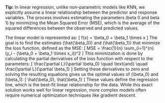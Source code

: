 **Tip:** In linear regression, unlike non-parametric models like KNN, we explicitly assume a linear relationship between the predictor and response variables. The process involves estimating the parameters (beta 0 and beta 1) by minimizing the Mean Squared Error (MSE), which is the average of the squared differences between the observed and predicted values. 

The linear model is represented as:
\[
f(x) = \beta_0 + \beta_1 \times x
\]
The goal is to find the estimates \(\hat{\beta_0}\) and \(\hat{\beta_1}\) that minimize the loss function, defined as the MSE:
\[
MSE = \frac{1}{n} \sum_{i=1}^{n} (y_i - (\beta_0 + \beta_1 \times x_i))^2
\]
This minimization is done by calculating the partial derivatives of the loss function with respect to the parameters:
\[
\frac{\partial L}{\partial \beta_0} \quad \text{and} \quad \frac{\partial L}{\partial \beta_1}
\]
Setting these derivatives to zero and solving the resulting equations gives us the optimal values of \(\beta_0\) and \(\beta_1\):
\[
\hat{\beta_0}, \hat{\beta_1}
\]
These values define the regression line, which is the best-fit linear relationship for the data. While this exact solution works well for linear regression, more complex models often require numerical optimization techniques like gradient descent.
